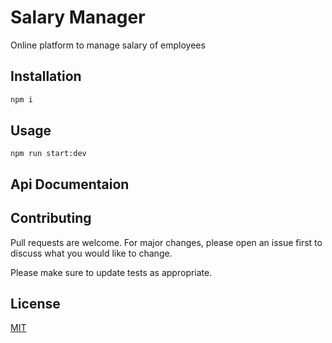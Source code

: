 # Salary Manager

Online platform to manage salary of employees

## Installation

```bash
npm i
```

## Usage

```npm
npm run start:dev
```
## Api Documentaion


 
## Contributing
Pull requests are welcome. For major changes, please open an issue first to discuss what you would like to change.

Please make sure to update tests as appropriate.

## License
[MIT](https://choosealicense.com/licenses/mit/)
